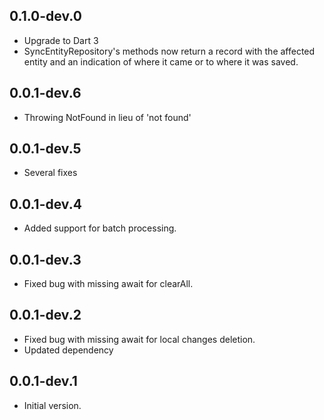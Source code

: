 ## 0.1.0-dev.0

- Upgrade to Dart 3
- SyncEntityRepository's methods now return a record with
  the affected entity and an indication of where it came
  or to where it was saved.

## 0.0.1-dev.6

- Throwing NotFound in lieu of 'not found'


## 0.0.1-dev.5

- Several fixes

## 0.0.1-dev.4

- Added support for batch processing.

## 0.0.1-dev.3

- Fixed bug with missing await for clearAll.

## 0.0.1-dev.2

- Fixed bug with missing await for local changes deletion.
- Updated dependency

## 0.0.1-dev.1

- Initial version.
